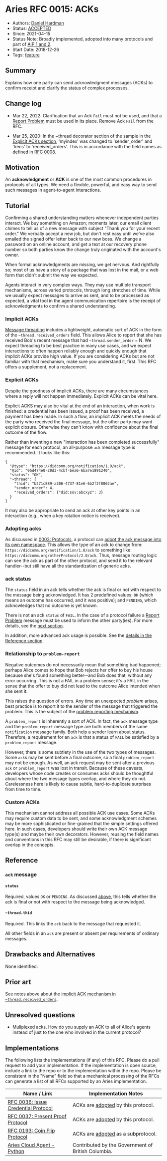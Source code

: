 # Aries RFC 0015: ACKs

- Authors: [Daniel Hardman](daniel.hardman@gmail.com)
- Status: [ACCEPTED](/README.md#accepted)
- Since: 2021-04-15
- Status Note: Broadly implemented, adopted into many protocols and part of [AIP 1 and 2](../../concepts/0302-aries-interop-profile/README.md).
- Start Date: 2018-12-26
- Tags: [feature](/tags.md#feature)

## Summary

Explains how one party can send acknowledgment
messages (ACKs) to confirm receipt and clarify the status of complex processes.

## Change log

- Mar 22, 2022: Clarification that an Ack `Fail` must not be used, and that a [Report Problem](../0035-report-problem/README.md) must be used in its place. Remove Ack `Fail` from the RFC.

- Mar 25, 2020: In the ~thread decorator section of the sample in the [Explicit ACKs section](#explicit-acks), 'myindex' was changed to 'sender_order' and 'lrecs' to 'received_orders'. This is in accordance with the field names as defined in [RFC 0008](https://github.com/hyperledger/aries-rfcs/tree/64e5e55c123b2efaf38f4b0911a71a1c40a7f29d/concepts/0008-message-id-and-threading#threaded-messages).

## Motivation

An __acknowledgment__ or __ACK__ is one of the most common procedures in protocols
of all types. We need a flexible, powerful, and easy way to send such
messages in agent-to-agent interactions.

## Tutorial

Confirming a shared understanding matters whenever independent parties interact.
We buy something on Amazon; moments later, our email client chimes to tell us of
a new message with subject "Thank you for your recent order." We verbally accept
a new job, but don't rest easy until we've also emailed the signed offer letter
back to our new boss. We change a password on an online account, and get a text
at our recovery phone number so both parties know the change truly originated
with the account's owner.

When formal acknowledgments are missing, we get nervous. And rightfully so; most
of us have a story of a package that was lost in the mail, or a web form
that didn't submit the way we expected.

Agents interact in very complex ways. They may use multiple transport mechanisms,
across varied protocols, through long stretches of time. While we usually expect
messages to arrive as sent, and to be processed as expected, a vital tool in the
agent communication repertoire is the receipt of acknowledgments to confirm a
shared understanding.

### Implicit ACKs

[Message threading](../../concepts/0008-message-id-and-threading/README.md) includes
a lightweight, automatic sort of ACK in the form of the `~thread.received_orders` field.
This allows Alice to report that she has received Bob's recent message that had
`~thread.sender_order` = N. We expect threading to be best practice in many use cases,
and we expect interactions to often happen reliably enough and quickly enough that
implicit ACKs provide high value. If you are considering ACKs but are not familiar
with that mechanism, make sure you understand it, first. This RFC offers a
supplement, not a replacement.

### Explicit ACKs

Despite the goodness of implicit ACKs, there are many circumstances where a
reply will not happen immediately. Explicit ACKs can be vital here.

Explicit ACKS may also be vital at the end of an interaction, when work is finished:
a credential has been issued, a proof has
been received, a payment has been made. In such a flow, an implicit ACK meets the
needs of the party who received the final message, but the other party may want
explicit closure. Otherwise they can't know with confidence about the final
outcome of the flow.

Rather than inventing a new "interaction has been completed successfully" message
for each protocol, an all-purpose `ack` message type is recommended. It looks like
this:

``` jsonc
{
  "@type": "https://didcomm.org/notification/1.0/ack",
  "@id": "06d474e0-20d3-4cbf-bea6-6ba7e1891240",
  "status": "OK",
  "~thread": {
    "thid": "b271c889-a306-4737-81e6-6b2f2f8062ae",
    "sender_order": 4,
    "received_orders": {"did:sov:abcxyz": 3}
  }
}
```

It may also be appropriate to send an ack at other key points in an interaction
(e.g., when a key rotation notice is received).

### Adopting acks

As discussed in [0003: Protocols](../../concepts/0003-protocols/README.md), a protocol can [adopt the ack message into
its own namespace](../../0000-template-protocol.md#adopted-messages).
This allows the type of an ack to change from:
    `https://didcomm.org/notification/1.0/ack`
to something like:
    `https://didcomm.org/otherProtocol/2.0/ack`.
Thus, message routing
logic can see the ack as part of the other protocol, and send it to the relevant
handler--but still have all the standardization of generic acks.

### ack status

The `status` field in an ack tells whether the ack is final or not with respect
to the message being acknowledged. It has 2 predefined values: `OK` (which means
an outcome has occurred, and it was positive); and `PENDING`, which acknowledges
that no outcome is yet known.

There is not an ack `status` of `FAIL`. In the case of a protocol failure a
[Report Problem](../0035-report-problem/README.md) message must be used to
inform the other party(ies). For more details, see the [next
section](#relationship-to-problem-report).

In addition, more advanced ack usage is possible. See the [details in the
Reference section](#reference).

### Relationship to `problem-report`

Negative outcomes do not necessarily mean that something bad happened; perhaps
Alice comes to hope that Bob rejects her offer to buy his house because she's
found something better--and Bob does that, without any error occurring. This
is not a FAIL in a problem sense; it's a FAIL in the sense that the offer to
buy did not lead to the outcome Alice intended when she sent it.

This raises the question of errors. Any time an unexpected *problem*
arises, best practice is to report it to the sender of the message that
triggered the problem. This is the subject of the [problem reporting mechanism](../0035-report-problem/README.md).

A `problem_report` is inherently a sort of ACK. In fact, the `ack` message type
and the `problem_report` message type are both members of the same
`notification` message family. Both help a sender learn about status. Therefore,
a requirement for an `ack` is that a status of `FAIL` be satisfied by a
`problem_report` message.

However, there is some subtlety in the use of the two types of messages.
Some `ack`s may be sent before a final outcome, so a final `problem_report`
may not be enough. As well, an ack request may be sent after a previous
`ack` or `problem_report` was lost in transit. Because of these caveats, developers
whose code creates or consumes acks should be thoughtful about where the two message
types overlap, and where they do not. Carelessness here is likely to cause subtle,
hard-to-duplicate surprises from time to time.

### Custom ACKs

This mechanism cannot address all possible ACK use cases. Some ACKs may
require custom data to be sent, and some acknowledgment schemes may be more
sophisticated or fine-grained that the simple settings offered here.
In such cases, developers should write their own ACK message type(s) and
maybe their own decorators. However, reusing the field names and conventions
in this RFC may still be desirable, if there is significant overlap in the
concepts.

## Reference

### `ack` message

#### __`status`__

Required, values `OK` or `PENDING`. As discussed [above](#ack-status), this tells whether the ack is final
or not with respect to the message being acknowledged.

#### __`~thread.thid`__

Required. This links the `ack` back to the message that requested it.

All other fields in an `ack` are present or absent per requirements of ordinary
messages.

## Drawbacks and Alternatives

None identified.

## Prior art

See notes above about the [implicit ACK mechanism in `~thread.received_orders`](#implicit-acks).

## Unresolved questions

- Muliplexed acks. How do you supply an ACK to all of Alice's agents instead of just to the one who involved in the current protocol?

## Implementations

The following lists the implementations (if any) of this RFC. Please do a pull request to add your implementation. If the implementation is open source, include a link to the repo or to the implementation within the repo. Please be consistent in the "Name" field so that a mechanical processing of the RFCs can generate a list of all RFCs supported by an Aries implementation.

Name / Link | Implementation Notes
--- | ---
[RFC 0036: Issue Credential Protocol](../0036-issue-credential/README.md) | ACKs are [adopted](../../0000-template-protocol.md#adopted-messages) by this protocol.
[RFC 0037: Present Proof Protocol](../0037-present-proof/README.md) | ACKs are [adopted](../../0000-template-protocol.md#adopted-messages) by this protocol.
[RFC 0193: Coin Flip Protocol](../0193-coin-flip/README.md) | ACKs are [adopted](../../0000-template-protocol.md#adopted-messages) as a subprotocol.
[Aries Cloud Agent - Python](https://github.com/hyperledger/aries-cloudagent-python) | Contributed by the Government of British Columbia.
